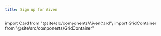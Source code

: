 ```yaml
---
title: Sign up for Aiven
---
```


import Card from "@site/src/components/AivenCard";
import GridContainer from "@site/src/components/GridContainer"

<GridContainer columns={3}>
  <a href="/docs/platform/concepts/free-trial" target="_blank"
  style={{ textDecoration: 'none' }}>
    <Card
      iconName="book"
      title="30-day trials"
      description="Learn more about free trials and credits."
    />
  </a>
  <Card
      to="https://console.aiven.io/signup"
      iconName="linkExternal"
      title="Sign up"
      description="Create your user account."
  />
  <a href="/docs/marketplace-setup" target="_blank"
  style={{ textDecoration: 'none' }}>
    <Card
      iconName="applications"
      title="Sign up through a marketplace"
      description="You can also use Aiven services through the
      AWS, Azure, or Google marketplaces."
    />
  </a>
</GridContainer>

<GridContainer>
  <Card
    to="/docs/get-started"
    title="<-- Back"
  />
  <Card
    to="/docs/platform/get-started/get-started-billing"
    title="Billing details -->"
  />
</GridContainer>
